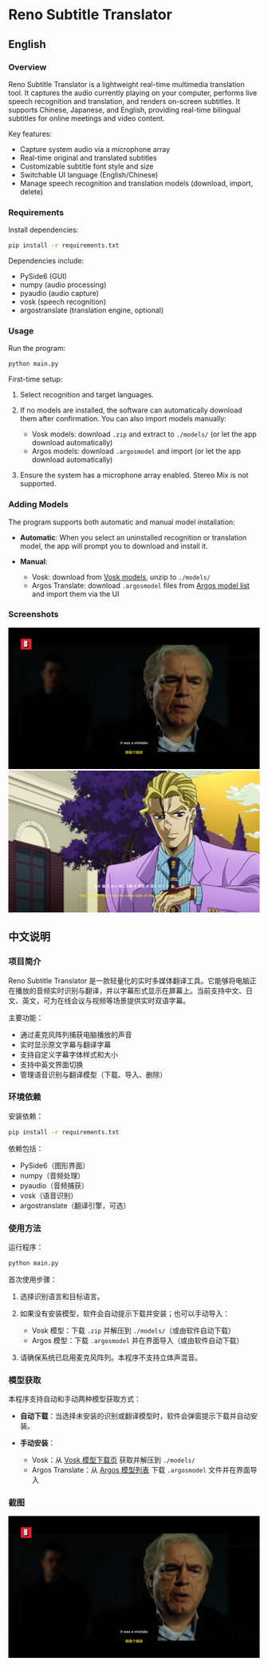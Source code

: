 # Reno Subtitle Translator

## English

### Overview

Reno Subtitle Translator is a lightweight real-time multimedia translation tool. It captures the audio currently playing on your computer, performs live speech recognition and translation, and renders on-screen subtitles. It supports Chinese, Japanese, and English, providing real-time bilingual subtitles for online meetings and video content.

Key features:

* Capture system audio via a microphone array
* Real-time original and translated subtitles
* Customizable subtitle font style and size
* Switchable UI language (English/Chinese)
* Manage speech recognition and translation models (download, import, delete)

### Requirements

Install dependencies:

```bash
pip install -r requirements.txt
```

Dependencies include:

* PySide6 (GUI)
* numpy (audio processing)
* pyaudio (audio capture)
* vosk (speech recognition)
* argostranslate (translation engine, optional)

### Usage

Run the program:

```bash
python main.py
```

First-time setup:

1. Select recognition and target languages.
2. If no models are installed, the software can automatically download them after confirmation. You can also import models manually:

   * Vosk models: download `.zip` and extract to `./models/` (or let the app download automatically)
   * Argos models: download `.argosmodel` and import (or let the app download automatically)
3. Ensure the system has a microphone array enabled. Stereo Mix is not supported.

### Adding Models

The program supports both automatic and manual model installation:

* **Automatic**: When you select an uninstalled recognition or translation model, the app will prompt you to download and install it.
* **Manual**:

  * Vosk: download from [Vosk models](https://alphacephei.com/vosk/models), unzip to `./models/`
  * Argos Translate: download `.argosmodel` files from [Argos model list](https://www.argosopentech.com/argospm/) and import them via the UI

### Screenshots

![alt text](image.png)
![alt text](image-1.png)
## 中文说明

### 项目简介

Reno Subtitle Translator 是一款轻量化的实时多媒体翻译工具。它能够将电脑正在播放的音频实时识别与翻译，并以字幕形式显示在屏幕上。当前支持中文、日文、英文，可为在线会议与视频等场景提供实时双语字幕。

主要功能：

* 通过麦克风阵列捕获电脑播放的声音
* 实时显示原文字幕与翻译字幕
* 支持自定义字幕字体样式和大小
* 支持中英文界面切换
* 管理语音识别与翻译模型（下载、导入、删除）

### 环境依赖

安装依赖：

```bash
pip install -r requirements.txt
```

依赖包括：

* PySide6（图形界面）
* numpy（音频处理）
* pyaudio（音频捕获）
* vosk（语音识别）
* argostranslate（翻译引擎，可选）

### 使用方法

运行程序：

```bash
python main.py
```

首次使用步骤：

1. 选择识别语言和目标语言。
2. 如果没有安装模型，软件会自动提示下载并安装；也可以手动导入：

   * Vosk 模型：下载 `.zip` 并解压到 `./models/`（或由软件自动下载）
   * Argos 模型：下载 `.argosmodel` 并在界面导入（或由软件自动下载）
3. 请确保系统已启用麦克风阵列。本程序不支持立体声混音。

### 模型获取

本程序支持自动和手动两种模型获取方式：

* **自动下载**：当选择未安装的识别或翻译模型时，软件会弹窗提示下载并自动安装。
* **手动安装**：

  * Vosk：从 [Vosk 模型下载页](https://alphacephei.com/vosk/models) 获取并解压到 `./models/`
  * Argos Translate：从 [Argos 模型列表](https://www.argosopentech.com/argospm/) 下载 `.argosmodel` 文件并在界面导入

### 截图

![alt text](image.png)
